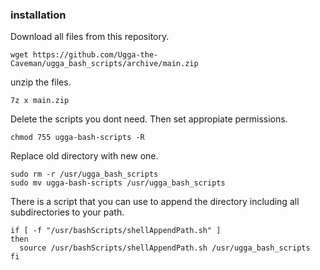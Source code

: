 ### installation
Download all files from this repository.
```
wget https://github.com/Ugga-the-Caveman/ugga_bash_scripts/archive/main.zip
```

unzip the files.
```
7z x main.zip
```

Delete the scripts you dont need. 
Then set appropiate permissions.
```
chmod 755 ugga-bash-scripts -R
```

Replace old directory with new one.
```
sudo rm -r /usr/ugga_bash_scripts
sudo mv ugga-bash-scripts /usr/ugga_bash_scripts
```

There is a script that you can use to append the directory including all subdirectories to your path.
```
if [ -f "/usr/bashScripts/shellAppendPath.sh" ]
then
  source /usr/bashScripts/shellAppendPath.sh /usr/ugga_bash_scripts
fi
```
